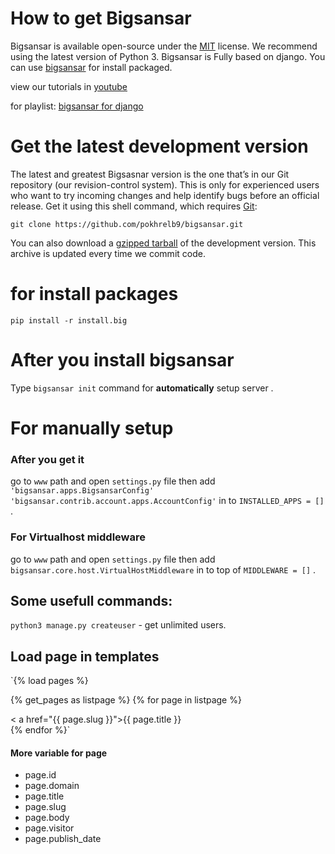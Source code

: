 
# How to get Bigsansar

Bigsansar is available open-source under the [MIT](https://en.wikipedia.org/wiki/MIT_License) license. We recommend using the latest version of Python 3. 
Bigsansar is Fully based on django.
You can use
[bigsansar](https://bigsansar.com)
for install packaged.

view our tutorials in 
[youtube](https://youtube.com/bigsansar)

for playlist:
[bigsansar for django](https://www.youtube.com/playlist?list=PLqdXqRSrD-LC6i7YQAaqB57FaCfWEZkth)

# Get the latest development version
The latest and greatest Bigsasnar version is the one that’s in our Git repository (our revision-control system).
This is only for experienced users who want to try incoming changes and help identify bugs before an official release. 
Get it using this shell command, which requires [Git](https://git-scm.com/):

`git clone https://github.com/pokhrelb9/bigsansar.git`

You can also download a [gzipped tarball](https://pypi.org/project/Bigsansar/#files) of the development version. 
This archive is updated every time we commit code.

# for install packages
`pip install -r install.big`

# After you install bigsansar
Type `bigsansar init` command for **automatically** setup server . 

# For manually setup

### After you get it

go to `www` path and open `settings.py` file then add 
`'bigsansar.apps.BigsansarConfig'`
`'bigsansar.contrib.account.apps.AccountConfig'`
in to 
`INSTALLED_APPS = []` .

### For Virtualhost middleware
go to `www` path and open `settings.py` file then add `bigsansar.core.host.VirtualHostMiddleware`  in to top of 
`MIDDLEWARE = []` .

## Some usefull commands:

`python3 manage.py createuser` - get unlimited users.



## Load page in templates

`{% load pages %}

{% get_pages  as listpage %}
{% for page in listpage %}
<div>
    < a href="{{ page.slug }}">{{ page.title }}</a>
</div>
{% endfor %}`

#### More variable for **page**
* page.id
* page.domain
* page.title
* page.slug
* page.body
* page.visitor
* page.publish_date